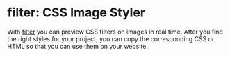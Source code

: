 # filter: CSS Image Styler
With [filter](https://apainintheneck.github.io/filter/) you can preview CSS filters on images in real time. After you find the right styles for your project, you can copy the corresponding CSS or HTML so that you can use them on your website. 
